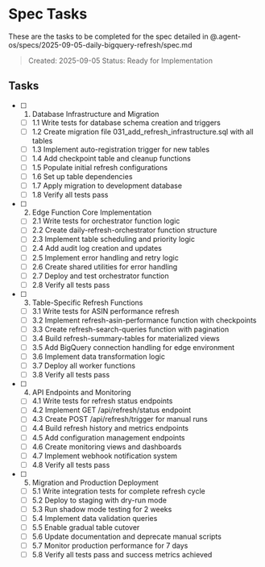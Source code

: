# Spec Tasks

These are the tasks to be completed for the spec detailed in @.agent-os/specs/2025-09-05-daily-bigquery-refresh/spec.md

> Created: 2025-09-05
> Status: Ready for Implementation

## Tasks

- [ ] 1. Database Infrastructure and Migration
  - [ ] 1.1 Write tests for database schema creation and triggers
  - [ ] 1.2 Create migration file 031_add_refresh_infrastructure.sql with all tables
  - [ ] 1.3 Implement auto-registration trigger for new tables
  - [ ] 1.4 Add checkpoint table and cleanup functions
  - [ ] 1.5 Populate initial refresh configurations
  - [ ] 1.6 Set up table dependencies
  - [ ] 1.7 Apply migration to development database
  - [ ] 1.8 Verify all tests pass

- [ ] 2. Edge Function Core Implementation
  - [ ] 2.1 Write tests for orchestrator function logic
  - [ ] 2.2 Create daily-refresh-orchestrator function structure
  - [ ] 2.3 Implement table scheduling and priority logic
  - [ ] 2.4 Add audit log creation and updates
  - [ ] 2.5 Implement error handling and retry logic
  - [ ] 2.6 Create shared utilities for error handling
  - [ ] 2.7 Deploy and test orchestrator function
  - [ ] 2.8 Verify all tests pass

- [ ] 3. Table-Specific Refresh Functions
  - [ ] 3.1 Write tests for ASIN performance refresh
  - [ ] 3.2 Implement refresh-asin-performance function with checkpoints
  - [ ] 3.3 Create refresh-search-queries function with pagination
  - [ ] 3.4 Build refresh-summary-tables for materialized views
  - [ ] 3.5 Add BigQuery connection handling for edge environment
  - [ ] 3.6 Implement data transformation logic
  - [ ] 3.7 Deploy all worker functions
  - [ ] 3.8 Verify all tests pass

- [ ] 4. API Endpoints and Monitoring
  - [ ] 4.1 Write tests for refresh status endpoints
  - [ ] 4.2 Implement GET /api/refresh/status endpoint
  - [ ] 4.3 Create POST /api/refresh/trigger for manual runs
  - [ ] 4.4 Build refresh history and metrics endpoints
  - [ ] 4.5 Add configuration management endpoints
  - [ ] 4.6 Create monitoring views and dashboards
  - [ ] 4.7 Implement webhook notification system
  - [ ] 4.8 Verify all tests pass

- [ ] 5. Migration and Production Deployment
  - [ ] 5.1 Write integration tests for complete refresh cycle
  - [ ] 5.2 Deploy to staging with dry-run mode
  - [ ] 5.3 Run shadow mode testing for 2 weeks
  - [ ] 5.4 Implement data validation queries
  - [ ] 5.5 Enable gradual table cutover
  - [ ] 5.6 Update documentation and deprecate manual scripts
  - [ ] 5.7 Monitor production performance for 7 days
  - [ ] 5.8 Verify all tests pass and success metrics achieved